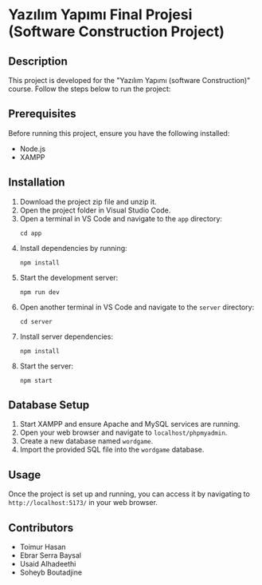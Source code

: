 # Yazılım Yapımı Final Projesi (Software Construction Project)

## Description
This project is developed for the "Yazılım Yapımı (software Construction)" course. Follow the steps below to run the project:

## Prerequisites
Before running this project, ensure you have the following installed:
- Node.js
- XAMPP

## Installation
1. Download the project zip file and unzip it.
2. Open the project folder in Visual Studio Code.
3. Open a terminal in VS Code and navigate to the `app` directory:
    ```
    cd app
    ```
4. Install dependencies by running:
    ```
    npm install
    ```
5. Start the development server:
    ```
    npm run dev
    ```
6. Open another terminal in VS Code and navigate to the `server` directory:
    ```
    cd server
    ```
7. Install server dependencies:
    ```
    npm install
    ```
8. Start the server:
    ```
    npm start
    ```

## Database Setup
1. Start XAMPP and ensure Apache and MySQL services are running.
2. Open your web browser and navigate to `localhost/phpmyadmin`.
3. Create a new database named `wordgame`.
4. Import the provided SQL file into the `wordgame` database.

## Usage
Once the project is set up and running, you can access it by navigating to `http://localhost:5173/` in your web browser.

## Contributors
- Toimur Hasan
- Ebrar Serra Baysal
- Usaid Alhadeethi
- Soheyb Boutadjine
